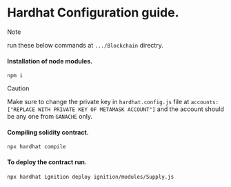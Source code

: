 # Hardhat Configuration guide.

> [!NOTE]
> run these below commands at ` .../Blockchain ` directry.

#### Installation of node modules.
```
npm i 
```

> [!CAUTION]
> Make sure to change the private key in ` hardhat.config.js ` file at ` accounts:["REPLACE WITH PRIVATE KEY OF METAMASK ACCOUNT"] ` and the account should be any one from ` GANACHE ` only.

#### Compiling solidity contract.
```
npx hardhat compile
```

#### To deploy the contract run.
```
npx hardhat ignition deploy ignition/modules/Supply.js
```
